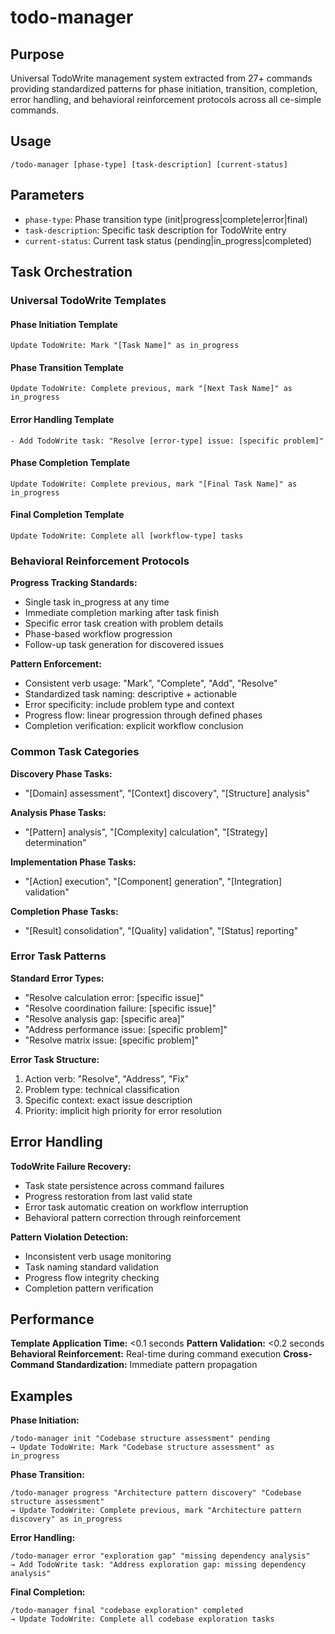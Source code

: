 # todo-manager

## Purpose
Universal TodoWrite management system extracted from 27+ commands providing standardized patterns for phase initiation, transition, completion, error handling, and behavioral reinforcement protocols across all ce-simple commands.

## Usage
```
/todo-manager [phase-type] [task-description] [current-status]
```

## Parameters
- `phase-type`: Phase transition type (init|progress|complete|error|final)
- `task-description`: Specific task description for TodoWrite entry
- `current-status`: Current task status (pending|in_progress|completed)

## Task Orchestration

### Universal TodoWrite Templates

#### Phase Initiation Template
```
Update TodoWrite: Mark "[Task Name]" as in_progress
```

#### Phase Transition Template  
```
Update TodoWrite: Complete previous, mark "[Next Task Name]" as in_progress
```

#### Error Handling Template
```
- Add TodoWrite task: "Resolve [error-type] issue: [specific problem]"
```

#### Phase Completion Template
```
Update TodoWrite: Complete previous, mark "[Final Task Name]" as in_progress
```

#### Final Completion Template
```
Update TodoWrite: Complete all [workflow-type] tasks
```

### Behavioral Reinforcement Protocols

**Progress Tracking Standards:**
- Single task in_progress at any time
- Immediate completion marking after task finish
- Specific error task creation with problem details
- Phase-based workflow progression
- Follow-up task generation for discovered issues

**Pattern Enforcement:**
- Consistent verb usage: "Mark", "Complete", "Add", "Resolve"
- Standardized task naming: descriptive + actionable
- Error specificity: include problem type and context
- Progress flow: linear progression through defined phases
- Completion verification: explicit workflow conclusion

### Common Task Categories

**Discovery Phase Tasks:**
- "[Domain] assessment", "[Context] discovery", "[Structure] analysis"

**Analysis Phase Tasks:**  
- "[Pattern] analysis", "[Complexity] calculation", "[Strategy] determination"

**Implementation Phase Tasks:**
- "[Action] execution", "[Component] generation", "[Integration] validation"

**Completion Phase Tasks:**
- "[Result] consolidation", "[Quality] validation", "[Status] reporting"

### Error Task Patterns

**Standard Error Types:**
- "Resolve calculation error: [specific issue]"
- "Resolve coordination failure: [specific issue]"  
- "Resolve analysis gap: [specific area]"
- "Address performance issue: [specific problem]"
- "Resolve matrix issue: [specific problem]"

**Error Task Structure:**
1. Action verb: "Resolve", "Address", "Fix"
2. Problem type: technical classification
3. Specific context: exact issue description
4. Priority: implicit high priority for error resolution

## Error Handling

**TodoWrite Failure Recovery:**
- Task state persistence across command failures
- Progress restoration from last valid state
- Error task automatic creation on workflow interruption
- Behavioral pattern correction through reinforcement

**Pattern Violation Detection:**
- Inconsistent verb usage monitoring
- Task naming standard validation
- Progress flow integrity checking
- Completion pattern verification

## Performance

**Template Application Time:** <0.1 seconds
**Pattern Validation:** <0.2 seconds
**Behavioral Reinforcement:** Real-time during command execution
**Cross-Command Standardization:** Immediate pattern propagation

## Examples

**Phase Initiation:**
```
/todo-manager init "Codebase structure assessment" pending
→ Update TodoWrite: Mark "Codebase structure assessment" as in_progress
```

**Phase Transition:**
```
/todo-manager progress "Architecture pattern discovery" "Codebase structure assessment"
→ Update TodoWrite: Complete previous, mark "Architecture pattern discovery" as in_progress  
```

**Error Handling:**
```
/todo-manager error "exploration gap" "missing dependency analysis"
→ Add TodoWrite task: "Address exploration gap: missing dependency analysis"
```

**Final Completion:**
```
/todo-manager final "codebase exploration" completed
→ Update TodoWrite: Complete all codebase exploration tasks
```
